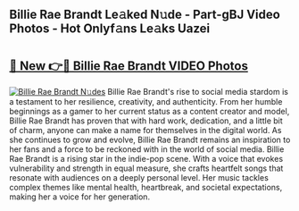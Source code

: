 ## Billie Rae Brandt Le𝚊ked N𝚞de - Part-gBJ Video Photos - Hot Onlyf𝚊ns Le𝚊ks Uazei

# <h2><a href="http://ab37356.deff.icu/?id=Billie+Rae+Brandt">🔗 New 👉🔴 Billie Rae Brandt VIDEO Photos</a></h2>

[![Billie Rae Brandt N𝚞des](https://i.imgur.com/rIISA9y.gif)](http://ab37356.deff.icu/?id=Billie+Rae+Brandt)
Billie Rae Brandt's rise to social media stardom is a testament to her resilience, creativity, and authenticity. From her humble beginnings as a gamer to her current status as a content creator and model, Billie Rae Brandt has proven that with hard work, dedication, and a little bit of charm, anyone can make a name for themselves in the digital world. As she continues to grow and evolve, Billie Rae Brandt remains an inspiration to her fans and a force to be reckoned with in the world of social media. Billie Rae Brandt is a rising star in the indie-pop scene. With a voice that evokes vulnerability and strength in equal measure, she crafts heartfelt songs that resonate with audiences on a deeply personal level. Her music tackles complex themes like mental health, heartbreak, and societal expectations, making her a voice for her generation.
